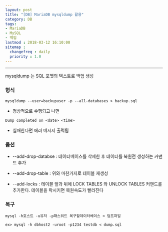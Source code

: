 ```yaml
---
layout: post
title: "[DB] MariaDB mysqldump 활용"
category: DB
tags:
- MariaDB
- MySQL
- 백업
lastmod : 2018-03-12 16:10:00
sitemap :
  changefreq : daily
  priority : 1.0
---
```


***

mysqldump 는 SQL 포멧의 텍스트로 백업 생성

<!--미리보기-->

### 형식

```
mysqldump --user=backupuser -p --all-databases > backup.sql
```

- 정상적으로 수행되고 나면 

```
Dump completed on <date> <time>
```

- 실패한다면 에러 메시지 출력됨


### 옵션

- --add-drop-databse : 데이터베이스를 삭제한 후 데이터를 복원전 생성하는 커맨드 추가

- --add-drop-table : 위와 마찬가지로 테이블 재생성

- --add-locks : 테이블 앞과 뒤에 LOCK TABLES 와 UNLOCK TABLES 커맨드를 추가한다. 테이블을 락시키면 복원속도가 빨라진다

### 복구

```
mysql -h호스트 -u유저 -p패스워드 복구할데이터베이스 < 덤프파일

ex> mysql -h dbhost2 -uroot -p1234 testdb < dump.sql
```